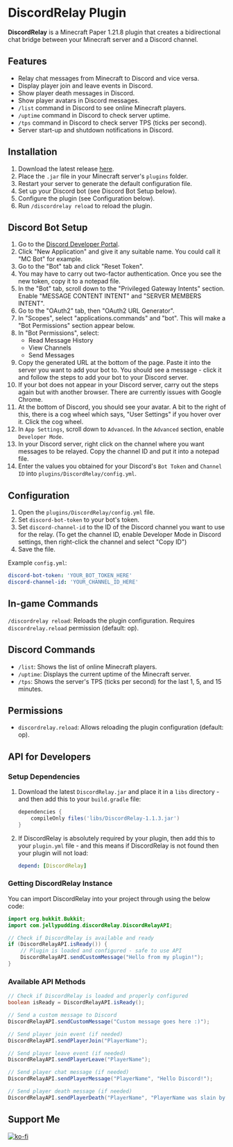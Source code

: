 # DiscordRelay Plugin

**DiscordRelay** is a Minecraft Paper 1.21.8 plugin that creates a bidirectional chat bridge between your Minecraft server and a Discord channel.

## Features
- Relay chat messages from Minecraft to Discord and vice versa.
- Display player join and leave events in Discord.
- Show player death messages in Discord.
- Show player avatars in Discord messages.
- `/list` command in Discord to see online Minecraft players.
- `/uptime` command in Discord to check server uptime.
- `/tps` command in Discord to check server TPS (ticks per second).
- Server start-up and shutdown notifications in Discord.

## Installation
1. Download the latest release [here](https://github.com/Jelly-Pudding/minecraft-discord-relay/releases/latest).
2. Place the `.jar` file in your Minecraft server's `plugins` folder.
3. Restart your server to generate the default configuration file.
4. Set up your Discord bot (see Discord Bot Setup below).
5. Configure the plugin (see Configuration below).
6. Run `/discordrelay reload` to reload the plugin.

## Discord Bot Setup
1. Go to the [Discord Developer Portal](https://discord.com/developers/applications).
2. Click "New Application" and give it any suitable name. You could call it "MC Bot" for example.
3. Go to the "Bot" tab and click "Reset Token".
4. You may have to carry out two-factor authentication. Once you see the new token, copy it to a notepad file.
5. In the "Bot" tab, scroll down to the "Privileged Gateway Intents" section. Enable "MESSAGE CONTENT INTENT" and "SERVER MEMBERS INTENT".
6. Go to the "OAuth2" tab, then "OAuth2 URL Generator".
7. In "Scopes", select "applications.commands" and "bot". This will make a "Bot Permissions" section appear below.
8. In "Bot Permissions", select:
   - Read Message History
   - View Channels
   - Send Messages
9. Copy the generated URL at the bottom of the page. Paste it into the server you want to add your bot to. You should see a message - click it and follow the steps to add your bot to your Discord server.
10. If your bot does not appear in your Discord server, carry out the steps again but with another browser. There are currently issues with Google Chrome.
11. At the bottom of Discord, you should see your avatar. A bit to the right of this, there is a cog wheel which says, "User Settings" if you hover over it. Click the cog wheel.
12. In `App Settings`, scroll down to `Advanced`. In the `Advanced` section, enable `Developer Mode`.
13. In your Discord server, right click on the channel where you want messages to be relayed. Copy the channel ID and put it into a notepad file.
14. Enter the values you obtained for your Discord's `Bot Token` and `Channel ID` into `plugins/DiscordRelay/config.yml`.

## Configuration
1. Open the `plugins/DiscordRelay/config.yml` file.
2. Set `discord-bot-token` to your bot's token.
3. Set `discord-channel-id` to the ID of the Discord channel you want to use for the relay.
   (To get the channel ID, enable Developer Mode in Discord settings, then right-click the channel and select "Copy ID")
4. Save the file.

Example `config.yml`:
```yaml
discord-bot-token: 'YOUR_BOT_TOKEN_HERE'
discord-channel-id: 'YOUR_CHANNEL_ID_HERE'
```

## In-game Commands
`/discordrelay reload`: Reloads the plugin configuration. Requires `discordrelay.reload` permission (default: op).

## Discord Commands
- `/list`: Shows the list of online Minecraft players.
- `/uptime`: Displays the current uptime of the Minecraft server.
- `/tps`: Shows the server's TPS (ticks per second) for the last 1, 5, and 15 minutes.

## Permissions
- `discordrelay.reload`: Allows reloading the plugin configuration (default: op).

## API for Developers

### Setup Dependencies
1. Download the latest `DiscordRelay.jar` and place it in a `libs` directory - and then add this to your `build.gradle` file:
    ```gradle
    dependencies {
        compileOnly files('libs/DiscordRelay-1.1.3.jar')
    }
    ```

2. If DiscordRelay is absolutely required by your plugin, then add this to your `plugin.yml` file - and this means if DiscordRelay is not found then your plugin will not load:
    ```yaml
    depend: [DiscordRelay]
    ```

### Getting DiscordRelay Instance
You can import DiscordRelay into your project through using the below code:
```java
import org.bukkit.Bukkit;
import com.jellypudding.discordRelay.DiscordRelayAPI;

// Check if DiscordRelay is available and ready
if (DiscordRelayAPI.isReady()) {
    // Plugin is loaded and configured - safe to use API
    DiscordRelayAPI.sendCustomMessage("Hello from my plugin!");
}
```

### Available API Methods
```java
// Check if DiscordRelay is loaded and properly configured
boolean isReady = DiscordRelayAPI.isReady();

// Send a custom message to Discord
DiscordRelayAPI.sendCustomMessage("Custom message goes here :)");

// Send player join event (if needed)
DiscordRelayAPI.sendPlayerJoin("PlayerName");

// Send player leave event (if needed)
DiscordRelayAPI.sendPlayerLeave("PlayerName");

// Send player chat message (if needed)
DiscordRelayAPI.sendPlayerMessage("PlayerName", "Hello Discord!");

// Send player death message (if needed)
DiscordRelayAPI.sendPlayerDeath("PlayerName", "PlayerName was slain by a zombie");
```

## Support Me
[![ko-fi](https://ko-fi.com/img/githubbutton_sm.svg)](https://ko-fi.com/K3K715TC1R)
